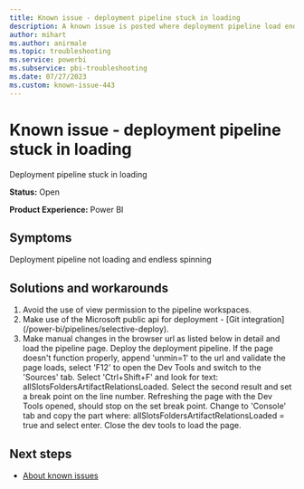 ```yaml
---
title: Known issue - deployment pipeline stuck in loading
description: A known issue is posted where deployment pipeline load endless once user is assigned 'viewer' permission on workspace.
author: mihart
ms.author: anirmale
ms.topic: troubleshooting  
ms.service: powerbi
ms.subservice: pbi-troubleshooting 
ms.date: 07/27/2023
ms.custom: known-issue-443
---
```


# Known issue - deployment pipeline stuck in loading
Deployment pipeline stuck in loading

**Status:** Open

**Product Experience:** Power BI

## Symptoms
Deployment pipeline not loading and endless spinning

## Solutions and workarounds

1. Avoid the use of view permission to the pipeline workspaces.
2. Make use of the Microsoft public api for deployment - [Git integration] (/power-bi/pipelines/selective-deploy).
3. Make manual changes in the browser url as listed below in detail and load the pipeline page. Deploy the deployment pipeline. If the page doesn't function properly, append 'unmin=1' to the url and validate the page loads, select 'F12' to open the Dev Tools and switch to the 'Sources' tab. Select 'Ctrl+Shift+F' and look for text: allSlotsFoldersArtifactRelationsLoaded. Select the second result and set a break point on the line number. Refreshing the page with the Dev Tools opened, should stop on the set break point. Change to 'Console' tab and copy the part where: allSlotsFoldersArtifactRelationsLoaded = true and select enter. Close the dev tools to load the page.

## Next steps

- [About known issues](https://support.fabric.microsoft.com/known-issues)
